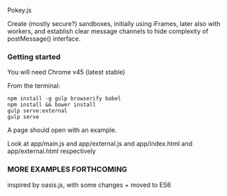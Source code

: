 Pokey.js

Create (mostly secure?) sandboxes, initially using iFrames, later also with workers, and establish clear message channels to hide complexity of postMessage() interface.

### Getting started

You will need Chrome v45 (latest stable)

From the terminal:

````
npm install -g gulp browserify babel
npm install && bower install
gulp serve:external
gulp serve
````

A page should open with an example.

Look at app/main.js and app/external.js and app/index.html and app/external.html respectively

### MORE EXAMPLES FORTHCOMING

inspired by oasis.js, with some changes + moved to ES6 